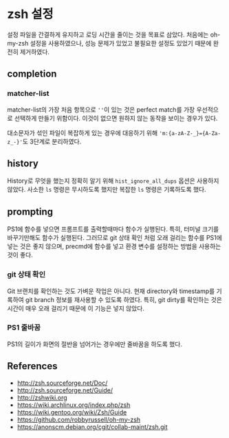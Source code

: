 zsh 설정
========

설정 파일을 간결하게 유지하고 로딩 시간을 줄이는 것을 목표로 삼았다.
처음에는 oh-my-zsh 설정을 사용하였으나, 성능 문제가 있었고
불필요한 설정도 있었기 때문에 완전히 제거하였다.

## completion

### matcher-list

matcher-list의 가장 처음 항목으로 `''`이 있는 것은 perfect match를
가장 우선적으로 선택하게 만들기 위함이다. 이것이 없으면 원하지 않는 동작을
보이는 경우가 있다.

대소문자가 섞인 파일이 복잡하게 있는 경우에 대응하기 위해
`'m:{a-zA-Z-_}={A-Za-z_-}'`도 3단계로 분리하였다.

## history

History로 무엇을 했는지 정확히 알기 위해 `hist_ignore_all_dups` 옵션은
사용하지 않았다. 사소한 `ls` 명령은 무시하도록 했지만 복잡한 `ls` 명령은
기록하도록 했다.

## prompting

PS1에 함수를 넣으면 프롬프트를 출력할때마다 함수가 실행된다.
특히, 터미널 크기를 바꾸기만해도 함수가 실행된다.
그러므로 git 상태 확인 처럼 오래 걸리는 함수를
PS1에 넣는 것은 좋지 않으며, precmd에 함수를 넣고 환경 변수를 설정하는
방법을 사용하는 것이 좋다.

### git 상태 확인

Git 브랜치를 확인하는 것도 가벼운 작업은 아니다. 현재 directory와 timestamp를
기록하여 git branch 정보를 재사용할 수 있도록 하였다.
특히, git dirty를 확인하는 것은 시간이 매우 오래 걸리기 때문에
이 기능은 넣지 않았다.

### PS1 줄바꿈

PS1의 길이가 화면의 절반을 넘어가는 경우에만 줄바꿈을 하도록 했다.

## References

* <http://zsh.sourceforge.net/Doc/>
* <http://zsh.sourceforge.net/Guide/>
* <http://zshwiki.org>
* <https://wiki.archlinux.org/index.php/zsh>
* <https://wiki.gentoo.org/wiki/Zsh/Guide>
* <https://github.com/robbyrussell/oh-my-zsh>
* <https://anonscm.debian.org/cgit/collab-maint/zsh.git>

